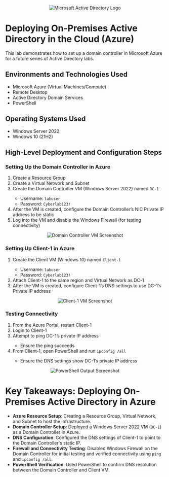 <p align="center">
  <img src="https://i.imgur.com/pU5A58S.png" alt="Microsoft Active Directory Logo"/>
</p>

<h1>Deploying On-Premises Active Directory in the Cloud (Azure)</h1>
This lab demonstrates how to set up a domain controller in Microsoft Azure for a future series of Active Directory labs.

<h2>Environments and Technologies Used</h2>
<ul>
  <li>Microsoft Azure (Virtual Machines/Compute)</li>
  <li>Remote Desktop</li>
  <li>Active Directory Domain Services</li>
  <li>PowerShell</li>
</ul>

<h2>Operating Systems Used</h2>
<ul>
  <li>Windows Server 2022</li>
  <li>Windows 10 (21H2)</li>
</ul>

<h2>High-Level Deployment and Configuration Steps</h2>

<h3>Setting Up the Domain Controller in Azure</h3>
<ol>
  <li>Create a Resource Group</li>
  <li>Create a Virtual Network and Subnet</li>
  <li>Create the Domain Controller VM (Windows Server 2022) named <code>DC-1</code></li>
  <ul>
    <li>Username: <code>labuser</code></li>
    <li>Password: <code>Cyberlab123!</code></li>
  </ul>
  <li>After the VM is created, configure the Domain Controller’s NIC Private IP address to be static</li>
  <li>Log into the VM and disable the Windows Firewall (for testing connectivity)</li>
</ol>
<p align="center">
  <img src="https://github.com/user-attachments/assets/92697741-60f8-439d-9c74-1cc8fd16f916" alt="Domain Controller VM Screenshot" />
</p>

<h3>Setting Up Client-1 in Azure</h3>
<ol>
  <li>Create the Client VM (Windows 10) named <code>Client-1</code></li>
  <ul>
    <li>Username: <code>labuser</code></li>
    <li>Password: <code>Cyberlab123!</code></li>
  </ul>
  <li>Attach Client-1 to the same region and Virtual Network as DC-1</li>
  <li>After the VM is created, configure Client-1’s DNS settings to use DC-1’s Private IP address</li>
</ol>
<p align="center">
  <img src="https://github.com/user-attachments/assets/830525e9-dfdd-4f3a-9793-740b4698779b" alt="Client-1 VM Screenshot" />
</p>

<h3>Testing Connectivity</h3>
<ol>
  <li>From the Azure Portal, restart Client-1</li>
  <li>Login to Client-1</li>
  <li>Attempt to ping DC-1’s private IP address</li>
  <ul>
    <li>Ensure the ping succeeds</li>
  </ul>
  <li>From Client-1, open PowerShell and run <code>ipconfig /all</code></li>
  <ul>
    <li>Ensure the DNS settings show DC-1’s private IP address</li>
  </ul>
</ol>
<p align="center">
  <img src="https://github.com/user-attachments/assets/492b953e-6841-4d60-a19d-b5cbeab62683" alt="PowerShell Output Screenshot" />
</p>

# Key Takeaways: Deploying On-Premises Active Directory in Azure

- **Azure Resource Setup**: Creating a Resource Group, Virtual Network, and Subnet to host the infrastructure.
- **Domain Controller Setup**: Deployed a Windows Server 2022 VM (`DC-1`) as a Domain Controller in Azure.
- **DNS Configuration**: Configured the DNS settings of Client-1 to point to the Domain Controller's static IP.
- **Firewall and Connectivity Testing**: Disabled Windows Firewall on the Domain Controller for initial testing and verified connectivity using `ping` and `ipconfig /all`.
- **PowerShell Verification**: Used PowerShell to confirm DNS resolution between the Domain Controller and Client VM.
